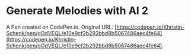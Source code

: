 # Generate Melodies with AI 2

A Pen created on CodePen.io. Original URL: [https://codepen.io/Khristin-Schenk/pen/gOdVEQL/e10e9cf2b292bbd8b5067486aec4fe64](https://codepen.io/Khristin-Schenk/pen/gOdVEQL/e10e9cf2b292bbd8b5067486aec4fe64).

